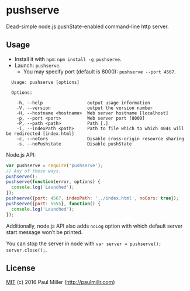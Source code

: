# pushserve

Dead-simple node.js pushState-enabled command-line http server.

## Usage

* Install it with `npm`: `npm install -g pushserve`.
* Launch: `pushserve`.
    * You may specify port (default is 8000): `pushserve --port 4567`.

```
  Usage: pushserve [options]

  Options:

    -h, --help                 output usage information
    -V, --version              output the version number
    -H, --hostname <hostname>  Web server hostname [localhost]
    -p, --port <port>          Web server port [8000]
    -P, --path <path>          Path [.]
    -i, --indexPath <path>     Path to file which to which 404s will be redirected [index.html]
    -c, --noCors               Disable cross-origin resource sharing
    -s, --noPushstate          Disable pushState
```

Node.js API:

```javascript
var pushserve = require('pushserve');
// Any of these ways.
pushserve();
pushserve(function(error, options) {
  console.log('Launched');
});
pushserve({port: 4567, indexPath: '../index.html', noCors: true});
pushserve({port: 5555}, function() {
  console.log('Launched');
});
```

Additionally, node.js API also adds `noLog` option with which
default server start message won’t be printed.

You can stop the server in node with `var server = pushserve(); server.close();`.

## License

[MIT](https://github.com/paulmillr/mit) (c) 2016 Paul Miller (http://paulmillr.com)
